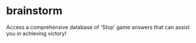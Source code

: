 # brainstorm
Access a comprehensive database of 'Stop' game answers that can assist you in achieving victory!
